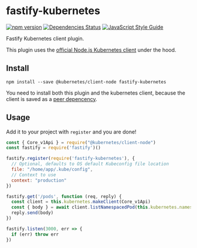 # fastify-kubernetes

[![npm version](https://badge.fury.io/js/fastify-kubernetes.svg)](https://badge.fury.io/js/fastify-kubernetes) [![Dependencies Status](https://david-dm.org/greguz/fastify-kubernetes.svg)](https://david-dm.org/greguz/fastify-kubernetes.svg) [![JavaScript Style Guide](https://img.shields.io/badge/code_style-standard-brightgreen.svg)](https://standardjs.com)

Fastify Kubernetes client plugin.

This plugin uses the [official Node.js Kubernetes client](https://www.npmjs.com/package/@kubernetes/client-node) under the hood.

## Install

```
npm install --save @kubernetes/client-node fastify-kubernetes
```

You need to install both this plugin and the kubernetes client, because the client is saved as a [peer depencency](https://nodejs.org/en/blog/npm/peer-dependencies/).

## Usage

Add it to your project with `register` and you are done!

```javascript
const { Core_v1Api } = require("@kubernetes/client-node")
const fastify = require('fastify')()

fastify.register(require('fastify-kubernetes'), {
  // Optional, defaults to OS default Kubeconfig file location
  file: "/home/app/.kube/config",
  // Context to use
  context: "production"
})

fastify.get('/pods', function (req, reply) {
  const client = this.kubernetes.makeClient(Core_v1Api)
  const { body } = await client.listNamespacedPod(this.kubernetes.namespace);
  reply.send(body)
})

fastify.listen(3000, err => {
  if (err) throw err
})
```

